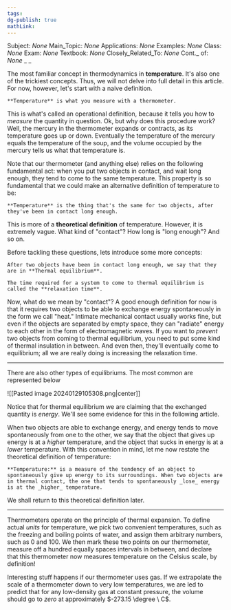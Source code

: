 ```yaml
---
tags: 
dg-publish: true
mathLink: 
---
```

Subject: _None_
Main\_Topic: _None_
Applications: _None_
Examples: _None_
Class: _None_
Exam: _None_
Textbook: _None_
Closely\_Related\_To: _None_
Cont.\_ of: _None_ 
_
_

The most familiar concept in thermodynamics in **temperature**. It's also one of the trickiest concepts. Thus, we will not delve into full detail in this article. For now, however, let's start with a naive definition.

```ad-Definition
**Temperature** is what you measure with a thermometer.
```

This is what's called an operational definition, because it tells you how to _measure_ the quantity in question. Ok, but why does this procedure work? Well, the mercury in the thermometer expands or contracts, as its temperature goes up or down. Eventually the temperature of the mercury equals the temperature of the soup, and the volume occupied by the mercury tells us what that temperature is. 

Note that our thermometer (and anything else) relies on the following fundamental act: when you put two objects in contact, and wait long enough, they tend to come to the same temperature. This property is so fundamental that we could make an alternative definition of temperature to be:

```ad-Definition
**Temperature** is the thing that's the same for two objects, after they've been in contact long enough. 
```

This is more of a **theoretical definition** of temperature. However, it is extremely vague. What kind of "contact"? How long is "long enough"? And so on.

Before tackling these questions, lets introduce some more concepts:

```ad-Definition
After two objects have been in contact long enough, we say that they are in **Thermal equilibrium**.

The time required for a system to come to thermal equilibrium is called the **relaxation time**. 
```

Now, what do we mean by "contact"? A good enough definition for now is that it requires two objects to be able to exchange energy spontaneously in the form we call "heat." Intimate mechanical contact usually works fine, but even if the objects are separated by empty space, they can "radiate" energy to each other in the form of electromagnetic waves. If you want to _prevent_ two objects from coming to thermal equilibrium, you need to put some kind of thermal insulation in between. And even then, they'll eventually come to equilibrium; all we are really doing is increasing the relaxation time. 

---
There are also other types of equilibriums. The most common are represented below 

![[Pasted image 20240129105308.png|center]]

Notice that for thermal equilibrium we are claiming that the exchanged quantity is _energy_. We'll see some evidence for this in the following article. 

When two objects are able to exchange energy, and energy tends to move spontaneously from one to the other, we say that the object that gives up energy is at a _higher_ temperature, and the object that sucks in energy is at a _lower_ temperature. With this convention in mind, let me now restate the theoretical definition of temperature:

```ad-Definition
**Temperature:** is a measure of the tendency of an object to spontaneously give up energy to its surroundings. When two objects are in thermal contact, the one that tends to spontaneously _lose_ energy is at the _higher_ temperature. 
```

We shall return to this theoretical definition later. 

---
Thermometers operate on the principle of thermal expansion. To define actual _units_ for temperature, we pick two convenient temperatures, such as the freezing and boiling points of water, and assign them arbitrary numbers, such as $0$ and $100$. We then mark these two points on our thermometer, measure off a hundred equally spaces intervals in between, and declare that this thermometer now measures temperature on the Celsius scale, by definition!

Interesting stuff happens if our thermometer uses gas. If we extrapolate the scale of a thermometer down to very low temperatures, we are led to predict that for any low-density gas at constant pressure, the volume should go to _zero_ at approximately $-273.15 \degree \ C$. 